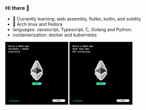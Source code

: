 ### Hi there 👋
- 🌱 Currently learning: web assembly, flutter, kotlin, and solidity
- 🐧 Arch linux and Fedora
- languages: Javascript, Typescript, C, Golang and Python.
- containerization: docker and kubernetes

<!--
**khofesh/khofesh** is a ✨ _special_ ✨ repository because its `README.md` (this file) appears on your GitHub profile.

Here are some ideas to get you started:

- 🔭 I’m currently working on ...
- 🌱 I’m currently learning ...
- 👯 I’m looking to collaborate on ...
- 🤔 I’m looking for help with ...
- 💬 Ask me about ...
- 📫 How to reach me: ...
- 😄 Pronouns: ...
- ⚡ Fun fact: ...
-->

[<img src="unnamed.png" alt="Buildspace NFT" style="width:200px;"/>](https://opensea.io/assets/matic/0x3cd266509d127d0eac42f4474f57d0526804b44e/1445/)
[<img src="nft-deneb.png" alt="Buildspace: Build a Web3 App: Mint Your Own NFT collection" style="width:200px;"/>](https://opensea.io/assets/matic/0x3cd266509d127d0eac42f4474f57d0526804b44e/2084/)
